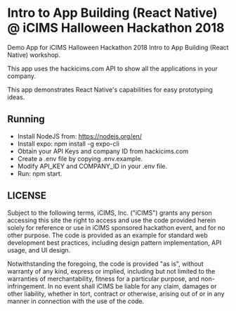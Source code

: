 # Intro to App Building (React Native) @ iCIMS Halloween Hackathon 2018

Demo App for iCIMS Halloween Hackathon 2018 Intro to App Building (React Native) workshop.

This app uses the hackicims.com API to show all the applications in your company.

This app demonstrates React Native's capabilities for easy prototyping ideas.

## Running

- Install NodeJS from: https://nodejs.org/en/
- Install expo: npm install -g expo-cli
- Obtain your API Keys and company ID from hackicims.com
- Create a .env file by copying .env.example.
- Modify API_KEY and COMPANY_ID in your .env file.
- Run: npm start.

## LICENSE

Subject to the following terms, iCIMS, Inc. ("iCIMS") grants any person accessing this site the right to access and use the code provided herein solely for reference or use in iCIMS sponsored hackathon event, and for no other purpose. The code is provided as an example for standard web development best practices, including design pattern implementation, API usage, and UI design.

Notwithstanding the foregoing, the code is provided "as is", without warranty of any kind, express or implied, including but not limited to the warranties of merchantability, fitness for a particular purpose, and non-infringement. In no event shall iCIMS be liable for any claim, damages or other liability, whether in tort, contract or otherwise, arising out of or in any manner in connection with the use of the code.